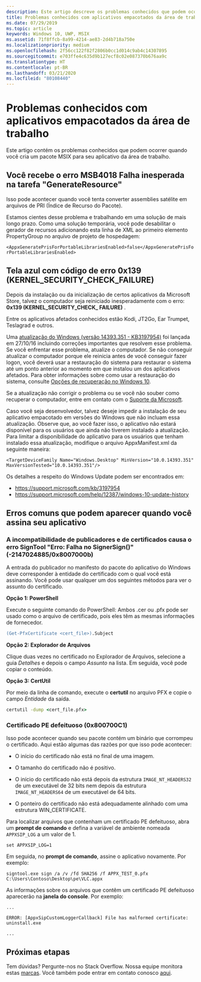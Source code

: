 ```yaml
---
description: Este artigo descreve os problemas conhecidos que podem ocorrer quando você cria um pacote MSIX para seu aplicativo da área de trabalho.
title: Problemas conhecidos com aplicativos empacotados da área de trabalho
ms.date: 07/29/2019
ms.topic: article
keywords: Windows 10, UWP, MSIX
ms.assetid: 71f8ffcb-8a99-4214-ae83-2d4b718a750e
ms.localizationpriority: medium
ms.openlocfilehash: 2f56cc122f82f2806b0cc1d014c9ab4c14307895
ms.sourcegitcommit: e703ffe4c635d9b127ecf8c02e087370b676aa9c
ms.translationtype: HT
ms.contentlocale: pt-BR
ms.lasthandoff: 03/21/2020
ms.locfileid: "80108440"
---
```

# <a name="known-issues-with-packaged-desktop-apps"></a>Problemas conhecidos com aplicativos empacotados da área de trabalho

Este artigo contém os problemas conhecidos que podem ocorrer quando você cria um pacote MSIX para seu aplicativo da área de trabalho.

## <a name="you-receive-the-error----msb4018-the-generateresource-task-failed-unexpectedly"></a>Você recebe o erro MSB4018 Falha inesperada na tarefa "GenerateResource"

Isso pode acontecer quando você tenta converter assemblies satélite em arquivos de PRI (Índice de Recurso do Pacote).

Estamos cientes desse problema e trabalhando em uma solução de mais longo prazo. Como uma solução temporária, você pode desabilitar o gerador de recursos adicionando esta linha de XML ao primeiro elemento PropertyGroup no arquivo de projeto de hospedagem:

``<AppxGeneratePrisForPortableLibrariesEnabled>false</AppxGeneratePrisForPortableLibrariesEnabled>``

## <a name="blue-screen-with-error-code-0x139-kernel_security_check_failure"></a>Tela azul com código de erro 0x139 (KERNEL_SECURITY_CHECK_FAILURE)

Depois da instalação ou da inicialização de certos aplicativos da Microsoft Store, talvez o computador seja reiniciado inesperadamente com o erro: **0x139 (KERNEL\_SECURITY\_CHECK\_ FAILURE)** .

Entre os aplicativos afetados conhecidos estão Kodi, JT2Go, Ear Trumpet, Teslagrad e outros.

Uma [atualização do Windows (versão 14393.351 - KB3197954)](https://support.microsoft.com/kb/3197954) foi lançada em 27/10/16 incluindo correções importantes que resolvem esse problema. Se você enfrentar esse problema, atualize o computador. Se não conseguir atualizar o computador porque ele reinicia antes de você conseguir fazer logon, você deverá usar a restauração do sistema para restaurar o sistema até um ponto anterior ao momento em que instalou um dos aplicativos afetados. Para obter informações sobre como usar a restauração do sistema, consulte [Opções de recuperação no Windows 10](https://support.microsoft.com/help/12415/windows-10-recovery-options).

Se a atualização não corrigir o problema ou se você não souber como recuperar o computador, entre em contato com o [Suporte da Microsoft](https://support.microsoft.com/contactus/).

Caso você seja desenvolvedor, talvez deseje impedir a instalação de seu aplicativo empacotado em versões do Windows que não incluam essa atualização. Observe que, ao você fazer isso, o aplicativo não estará disponível para os usuários que ainda não tiverem instalado a atualização. Para limitar a disponibilidade do aplicativo para os usuários que tenham instalado essa atualização, modifique o arquivo AppxManifest.xml da seguinte maneira:

```<TargetDeviceFamily Name="Windows.Desktop" MinVersion="10.0.14393.351" MaxVersionTested="10.0.14393.351"/>```

Os detalhes a respeito do Windows Update podem ser encontrados em:
* https://support.microsoft.com/kb/3197954
* https://support.microsoft.com/help/12387/windows-10-update-history

## <a name="common-errors-that-can-appear-when-you-sign-your-app"></a>Erros comuns que podem aparecer quando você assina seu aplicativo

### <a name="publisher-and-cert-mismatch-causes-signtool-error-error-signersign-failed--21470248850x8007000b"></a>A incompatibilidade de publicadores e de certificados causa o erro SignTool "Erro: Falha no SignerSign()" (-2147024885/0x8007000b)

A entrada do publicador no manifesto do pacote do aplicativo do Windows deve corresponder à entidade do certificado com o qual você está assinando.  Você pode usar qualquer um dos seguintes métodos para ver o assunto do certificado.

**Opção 1: PowerShell**

Execute o seguinte comando do PowerShell: Ambos .cer ou .pfx pode ser usado como o arquivo de certificado, pois eles têm as mesmas informações de fornecedor.

```ps
(Get-PfxCertificate <cert_file>).Subject
```

**Opção 2: Explorador de Arquivos**

Clique duas vezes no certificado no Explorador de Arquivos, selecione a guia *Detalhes* e depois o campo *Assunto* na lista. Em seguida, você pode copiar o conteúdo.

**Opção 3: CertUtil**

Por meio da linha de comando, execute o **certutil** no arquivo PFX e copie o campo *Entidade* da saída.

```cmd
certutil -dump <cert_file.pfx>
```

<a id="bad-pe-cert" />

### <a name="bad-pe-certificate-0x800700c1"></a>Certificado PE defeituoso (0x800700C1)

Isso pode acontecer quando seu pacote contém um binário que corrompeu o certificado. Aqui estão algumas das razões por que isso pode acontecer:

* O início do certificado não está no final de uma imagem.  

* O tamanho do certificado não é positivo.

* O início do certificado não está depois da estrutura `IMAGE_NT_HEADERS32` de um executável de 32 bits nem depois da estrutura `IMAGE_NT_HEADERS64` de um executável de 64 bits.

* O ponteiro do certificado não está adequadamente alinhado com uma estrutura WIN_CERTIFICATE.

Para localizar arquivos que contenham um certificado PE defeituoso, abra um **prompt de comando** e defina a variável de ambiente nomeada `APPXSIP_LOG` a um valor de 1.

```
set APPXSIP_LOG=1
```

Em seguida, no **prompt de comando**, assine o aplicativo novamente. Por exemplo:

```
signtool.exe sign /a /v /fd SHA256 /f APPX_TEST_0.pfx C:\Users\Contoso\Desktop\pe\VLC.appx
```

As informações sobre os arquivos que contêm um certificado PE defeituoso aparecerão na **janela do console**. Por exemplo:

```
...

ERROR: [AppxSipCustomLoggerCallback] File has malformed certificate: uninstall.exe

...   
```

## <a name="next-steps"></a>Próximas etapas

Tem dúvidas? Pergunte-nos no Stack Overflow. Nossa equipe monitora estas [marcas](https://stackoverflow.com/questions/tagged/project-centennial+or+desktop-bridge). Você também pode entrar em contato conosco [aqui](https://social.msdn.microsoft.com/Forums/en-US/home?filter=alltypes&sort=relevancedesc&searchTerm=%5BDesktop%20Converter%5D).
